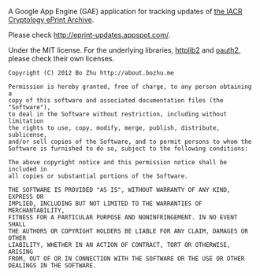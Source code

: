 A Google App Engine (GAE) application for tracking updates of [the IACR Cryptology ePrint Archive](http://eprint.iacr.org/).

Please check http://eprint-updates.appspot.com/.

Under the MIT license. For the underlying libraries, [httplib2](http://code.google.com/p/httplib2/) and [oauth2](https://github.com/brosner/python-oauth2), please check their own licenses.

    Copyright (C) 2012 Bo Zhu http://about.bozhu.me

    Permission is hereby granted, free of charge, to any person obtaining a
    copy of this software and associated documentation files (the "Software"),
    to deal in the Software without restriction, including without limitation
    the rights to use, copy, modify, merge, publish, distribute, sublicense,
    and/or sell copies of the Software, and to permit persons to whom the
    Software is furnished to do so, subject to the following conditions:

    The above copyright notice and this permission notice shall be included in
    all copies or substantial portions of the Software.

    THE SOFTWARE IS PROVIDED "AS IS", WITHOUT WARRANTY OF ANY KIND, EXPRESS OR
    IMPLIED, INCLUDING BUT NOT LIMITED TO THE WARRANTIES OF MERCHANTABILITY,
    FITNESS FOR A PARTICULAR PURPOSE AND NONINFRINGEMENT. IN NO EVENT SHALL
    THE AUTHORS OR COPYRIGHT HOLDERS BE LIABLE FOR ANY CLAIM, DAMAGES OR OTHER
    LIABILITY, WHETHER IN AN ACTION OF CONTRACT, TORT OR OTHERWISE, ARISING
    FROM, OUT OF OR IN CONNECTION WITH THE SOFTWARE OR THE USE OR OTHER
    DEALINGS IN THE SOFTWARE.
